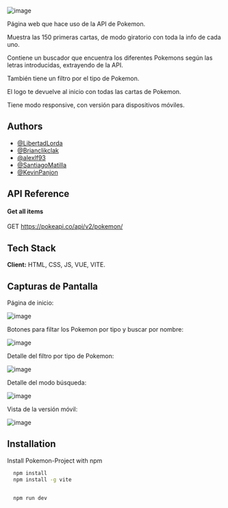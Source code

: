 ![image](https://github.com/LibertadLorda/Pokemon-Project/assets/132447031/e583ec45-1bbb-4303-83a4-024606c7399e)



Página web que hace uso de la API de Pokemon.

Muestra las 150 primeras cartas, de modo giratorio con toda la info de cada uno.

Contiene un buscador que encuentra los diferentes Pokemons según las letras introducidas, extrayendo de la API.

También tiene un filtro por el tipo de Pokemon.

El logo te devuelve al inicio con todas las cartas de Pokemon.

Tiene modo responsive, con versión para dispositivos móviles.




## Authors

- [@LibertadLorda](https://github.com/LibertadLorda)
- [@Brianclikclak](https://github.com/Brianclikclak)
- [@alexlf93](https://github.com/alexlf93)
- [@SantiagoMatilla](https://github.com/SantiagoMatilla)
- [@KevinPanjon](https://github.com/KevinPanjon)



## API Reference

#### Get all items

  GET https://pokeapi.co/api/v2/pokemon/

## Tech Stack

**Client:** HTML, CSS, JS, VUE, VITE.



## Capturas de Pantalla


Página de inicio: 

![image](https://github.com/LibertadLorda/Pokemon-Project/assets/132447031/763ff7d1-c44f-4c49-90e7-7d7309849f63)



Botones para filtar los Pokemon por tipo y buscar por nombre:

![image](https://github.com/LibertadLorda/Pokemon-Project/assets/132447031/9742461b-8670-4db9-8fc7-ba3f0cd71c6e)



Detalle del filtro por tipo de Pokemon:

![image](https://github.com/LibertadLorda/Pokemon-Project/assets/132447031/af34ab1c-7bba-4b02-bf88-abcdd8440c26)



Detalle del modo búsqueda:

![image](https://github.com/LibertadLorda/Pokemon-Project/assets/132447031/2e50c6d8-5a79-48b1-af9a-4f0e068870fb)



Vista de la versión móvil:

![image](https://github.com/LibertadLorda/Pokemon-Project/assets/132447031/5127b169-e230-490a-9a8d-3277700bdf63)



## Installation

Install Pokemon-Project with npm

```bash
  npm install 
  npm install -g vite
```
```Execute

  npm run dev










